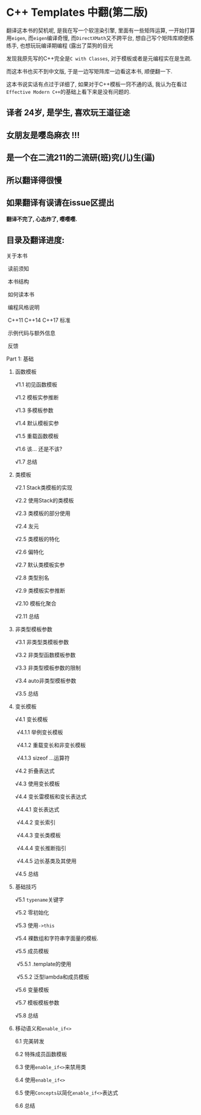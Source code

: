 # C++ Templates 中翻(第二版)



翻译这本书的契机呢, 是我在写一个软渲染引擎, 里面有一些矩阵运算, 一开始打算用`eigen`, 而`eigen`编译奇慢, 而`DirectXMath`又不跨平台, 想自己写个矩阵库顺便练练手, 也想玩玩编译期编程 (露出了菜狗的目光

发现我原先写的C++完全是`C with Classes`, 对于模板或者是元编程实在是生疏.

而这本书也买不到中文版, 于是一边写矩阵库一边看这本书, 顺便翻一下.

这本书说实话有点过于详细了, 如果对于C++模板一窍不通的话, 我认为在看过`Effective Modern C++`的基础上看下来是没有问题的.





## 译者 24岁, 是学生, 喜欢玩王道征途

## 女朋友是嘤岛麻衣 !!!

## 是一个在二流211的二流研(班)究(儿)生(逼)

## 所以翻译得很慢

## 如果翻译有误请在issue区提出



#### 翻译不完了, 心态炸了, 嘤嘤嘤.







## 目录及翻译进度:



关于本书

​	读前须知

​	本书结构

​	如何读本书

​	编程风格说明

​	C++11 C++14 C++17 标准

​	示例代码与额外信息

​	反馈

Part 1: 基础

1. 函数模板

   √1.1 初见函数模板	

   √1.2 模板实参推断

   √1.3 多模板参数

   √1.4 默认模板实参

   √1.5 重载函数模板

   √1.6 该... 还是不该?

   √1.7 总结

2. 类模板

   √2.1 Stack类模板的实现

   √2.2 使用Stack的类模板

   √2.3 类模板的部分使用

   √2.4 友元

   √2.5 类模板的特化

   √2.6 偏特化

   √2.7 默认类模板实参

   √2.8 类型别名

   √2.9 类模板实参推断

   √2.10 模板化聚合

   √2.11 总结

3. 非类型模板参数

   √3.1 非类型类模板参数

   √3.2 非类型函数模板参数

   √3.3 非类型模板参数的限制

   √3.4 auto非类型模板参数

   √3.5 总结

4. 变长模板

   √4.1 变长模板

   ​	√4.1.1 举例变长模板

   ​	√4.1.2 重载变长和非变长模板

   ​	√4.1.3 sizeof ...运算符

   √4.2 折叠表达式

   √4.3 使用变长模板

   √4.4 变长雷模板和变长表达式

   ​	√4.4.1 变长表达式

   ​	√4.4.2 变长索引

   ​	√4.4.3 变长类模板

   ​	√4.4.4 变长推断指引

   ​	√4.4.5 边长基类及其使用

   √4.5 总结

5. 基础技巧

   √5.1 `typename`关键字

   √5.2 零初始化

   √5.3 使用`->this`

   √5.4 裸数组和字符串字面量的模板.

   √5.5 成员模板
   
   ​	√5.5.1 .template的使用
   
   ​	√5.5.2 泛型lambda和成员模板
   
   √5.6 变量模板
   
   √5.7 模板模板参数
   
   √5.8 总结

 6. 移动语义和`enable_if<>`

    6.1 完美转发

    6.2 特殊成员函数模板

    6.3 使用`enable_if<>`来禁用类

    6.4 使用`enable_if<>`

    6.5 使用`Concepts`以简化`enable_if<>`表达式

    6.6 总结